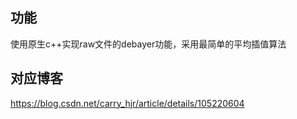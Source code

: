 ## 功能
使用原生c++实现raw文件的debayer功能，采用最简单的平均插值算法

## 对应博客
https://blog.csdn.net/carry_hjr/article/details/105220604

